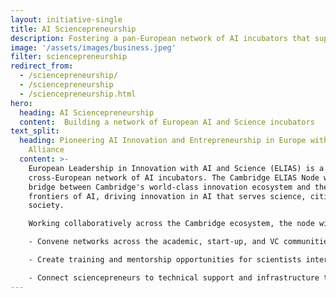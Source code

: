```yaml
---
layout: initiative-single
title: AI Sciencepreneurship
description: Fostering a pan-European network of AI incubators that supports sciencepreneurship education and open source innovation.
image: '/assets/images/business.jpeg'
filter: sciencepreneurship
redirect_from:
  - /sciencepreneurship/
  - /sciencepreneurship
  - /sciencepreneurship.html
hero:
  heading: AI Sciencepreneurship
  content:  Building a network of European AI and Science incubators
text_split:
  heading: Pioneering AI Innovation and Entrepreneurship in Europe with the ELIAS
    Alliance
  content: >-
    European Leadership in Innovation with AI and Science (ELIAS) is a
    cross-European network of AI incubators. The Cambridge ELIAS Node will
    bridge between Cambridge's world-class innovation ecosystem and the
    frontiers of AI, driving innovation in AI that serves science, citizens, and
    society.

    Working collaboratively across the Cambridge ecosystem, the node will 

    - Convene networks across the academic, start-up, and VC communities;

    - Create training and mentorship opportunities for scientists interested in entrepreneurship;

    - Connect sciencepreneurs to technical support and infrastructure to enable innovation at the frontiers of AI.  
---
```

